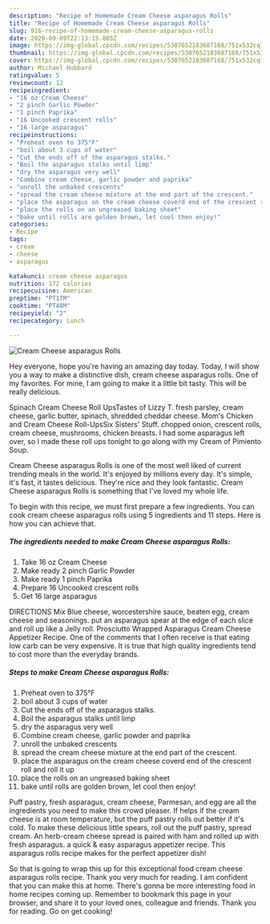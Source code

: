 ```yaml
---
description: "Recipe of Homemade Cream Cheese asparagus Rolls"
title: "Recipe of Homemade Cream Cheese asparagus Rolls"
slug: 916-recipe-of-homemade-cream-cheese-asparagus-rolls
date: 2020-09-09T22:13:15.885Z
image: https://img-global.cpcdn.com/recipes/5307652183687168/751x532cq70/cream-cheese-asparagus-rolls-recipe-main-photo.jpg
thumbnail: https://img-global.cpcdn.com/recipes/5307652183687168/751x532cq70/cream-cheese-asparagus-rolls-recipe-main-photo.jpg
cover: https://img-global.cpcdn.com/recipes/5307652183687168/751x532cq70/cream-cheese-asparagus-rolls-recipe-main-photo.jpg
author: Michael Hubbard
ratingvalue: 5
reviewcount: 12
recipeingredient:
- "16 oz Cream Cheese"
- "2 pinch Garlic Powder"
- "1 pinch Paprika"
- "16 Uncooked crescent rolls"
- "16 large asparagus"
recipeinstructions:
- "Preheat oven to 375°F"
- "boil about 3 cups of water"
- "Cut the ends off of the asparagus stalks."
- "Boil the asparagus stalks until limp"
- "dry the asparagus very well"
- "Combine cream cheese, garlic powder and paprika"
- "unroll the unbaked crescents"
- "spread the cream cheese mixture at the end part of the crescent."
- "place the asparagus on the cream cheese coverd end of the crescent roll and roll it up"
- "place the rolls on an ungreased baking sheet"
- "bake until rolls are golden brown, let cool then enjoy!"
categories:
- Recipe
tags:
- cream
- cheese
- asparagus

katakunci: cream cheese asparagus 
nutrition: 172 calories
recipecuisine: American
preptime: "PT17M"
cooktime: "PT48M"
recipeyield: "2"
recipecategory: Lunch

---
```



![Cream Cheese asparagus Rolls](https://img-global.cpcdn.com/recipes/5307652183687168/751x532cq70/cream-cheese-asparagus-rolls-recipe-main-photo.jpg)

Hey everyone, hope you're having an amazing day today. Today, I will show you a way to make a distinctive dish, cream cheese asparagus rolls. One of my favorites. For mine, I am going to make it a little bit tasty. This will be really delicious.

Spinach Cream Cheese Roll UpsTastes of Lizzy T. fresh parsley, cream cheese, garlic butter, spinach, shredded cheddar cheese. Mom&#39;s Chicken and Cream Cheese Roll-UpsSix Sisters&#39; Stuff. chopped onion, crescent rolls, cream cheese, mushrooms, chicken breasts. I had some asparagus left over, so I made these roll ups tonight to go along with my Cream of Pimiento Soup.

Cream Cheese asparagus Rolls is one of the most well liked of current trending meals in the world. It's enjoyed by millions every day. It's simple, it's fast, it tastes delicious. They're nice and they look fantastic. Cream Cheese asparagus Rolls is something that I've loved my whole life.


To begin with this recipe, we must first prepare a few ingredients. You can cook cream cheese asparagus rolls using 5 ingredients and 11 steps. Here is how you can achieve that.

<!--inarticleads1-->

##### The ingredients needed to make Cream Cheese asparagus Rolls:

1. Take 16 oz Cream Cheese
1. Make ready 2 pinch Garlic Powder
1. Make ready 1 pinch Paprika
1. Prepare 16 Uncooked crescent rolls
1. Get 16 large asparagus


DIRECTIONS Mix Blue cheese, worcestershire sauce, beaten egg, cream cheese and seasonings. put an asparagus spear at the edge of each slice and roll up like a Jelly roll. Prosciutto Wrapped Asparagus Cream Cheese Appetizer Recipe. One of the comments that I often receive is that eating low carb can be very expensive. It is true that high quality ingredients tend to cost more than the everyday brands. 

<!--inarticleads2-->

##### Steps to make Cream Cheese asparagus Rolls:

1. Preheat oven to 375°F
1. boil about 3 cups of water
1. Cut the ends off of the asparagus stalks.
1. Boil the asparagus stalks until limp
1. dry the asparagus very well
1. Combine cream cheese, garlic powder and paprika
1. unroll the unbaked crescents
1. spread the cream cheese mixture at the end part of the crescent.
1. place the asparagus on the cream cheese coverd end of the crescent roll and roll it up
1. place the rolls on an ungreased baking sheet
1. bake until rolls are golden brown, let cool then enjoy!


Puff pastry, fresh asparagus, cream cheese, Parmesan, and egg are all the ingredients you need to make this crowd pleaser. If helps if the cream cheese is at room temperature, but the puff pastry rolls out better if it&#39;s cold. To make these delicious little spears, roll out the puff pastry, spread cream. An herb-cream cheese spread is paired with ham and rolled up with fresh asparagus. a quick &amp; easy asparagus appetizer recipe. This asparagus rolls recipe makes for the perfect appetizer dish! 

So that is going to wrap this up for this exceptional food cream cheese asparagus rolls recipe. Thank you very much for reading. I am confident that you can make this at home. There's gonna be more interesting food in home recipes coming up. Remember to bookmark this page in your browser, and share it to your loved ones, colleague and friends. Thank you for reading. Go on get cooking!

